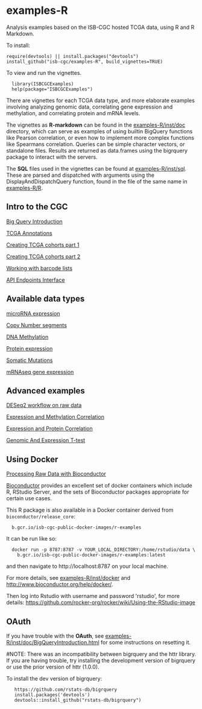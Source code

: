 # examples-R

Analysis examples based on the ISB-CGC hosted TCGA data, using R and R Markdown.

To install:
```
require(devtools) || install.packages("devtools")
install_github("isb-cgc/examples-R", build_vignettes=TRUE)
```

To view and run the vignettes.
```
  library(ISBCGCExamples)
  help(package="ISBCGCExamples")
```

There are vignettes for each TCGA data type, and more elaborate examples
involving analyzing genomic data, correlating gene expression and methylation,
and correlating protein and mRNA levels.

The vignettes as **R-markdown** can be found in the [examples-R/inst/doc](inst/doc) directory,
which can serve as examples of using builtin BigQuery functions like Pearson
correlation, or even how to implement more complex functions like Spearmans
correlation. Queries can be simple character vectors, or standalone files.
Results are returned as data.frames using the bigrquery package to
interact with the servers.

The **SQL** files used in the vignettes can be found at [examples-R/inst/sql](inst/sql).
These are parsed and dispatched with arguments using the DisplayAndDispatchQuery function,
found in the file of the same name in [examples-R/R](R).

## Intro to the CGC

[Big Query Introduction](inst/doc/BigQueryIntroduction.md)

[TCGA Annotations](inst/doc/TCGA_Annotations.md)

[Creating TCGA cohorts part 1](inst/doc/Creating_TCGA_cohorts_part_1.md)

[Creating TCGA cohorts part 2](inst/doc/Creating_TCGA_cohorts_part_2.md)

[Working with barcode lists](inst/doc/Working_With_Barcode_Lists.md)

[API Endpoints Interface](R/api_interface.R)

## Available data types

[microRNA expression](inst/doc/BCGSC_microRNA_expression.md)

[Copy Number segments](inst/doc/Copy_Number_segments.md)

[DNA Methylation](inst/doc/DNA_Methylation.md)

[Protein expression](inst/doc/Protein_expression.md)

[Somatic Mutations](inst/doc/Somatic_Mutations.md)

[mRNAseq gene expression](inst/doc/UNC_HiSeq_mRNAseq_gene_expression_RSEM.md)

## Advanced examples

[DESeq2 workflow on raw data](inst/doc/DESeq2_tutorial.md)

[Expression and Methylation Correlation](inst/doc/ExpressionandMethylationCorrelation.md)

[Expression and Protein Correlation](inst/doc/ExpressionandProteinCorrelation.md)

[Genomic And Expression T-test](inst/doc/GenomicAndExpression_T_test.md)

## Using Docker

[Processing Raw Data with Bioconductor](inst/doc/Processing_Raw_Data_With_Bioconductor.md)

[Bioconductor](http://www.bioconductor.org/) provides an excellent set of docker containers which include R, RStudio Server, and the sets of Bioconductor packages appropriate for certain use cases.

This R package is also available in a Docker container derived from `bioconductor/release_core`:
```
  b.gcr.io/isb-cgc-public-docker-images/r-examples
```
It can be run like so:
```
  docker run -p 8787:8787 -v YOUR_LOCAL_DIRECTORY:/home/rstudio/data \
    b.gcr.io/isb-cgc-public-docker-images/r-examples:latest
```
and then navigate to http://localhost:8787 on your local machine.

For more details, see [examples-R/inst/docker](inst/docker) and http://www.bioconductor.org/help/docker/.

Then log into Rstudio with username and password 'rstudio', for more details:
https://github.com/rocker-org/rocker/wiki/Using-the-RStudio-image

## OAuth

If you have trouble with the **OAuth**, see [examples-R/inst/doc/BigQueryIntroduction.html](inst/doc/BigQueryIntroduction.md)
for some instructions on resetting it.

#NOTE: There was an incompatibility between bigrquery and the httr library. If you are having trouble, try installing the development version of bigrquery or use the prior version of httr (1.0.0).

To install the dev version of bigrquery:
```
   https://github.com/rstats-db/bigrquery
   install.packages('devtools')
   devtools::install_github("rstats-db/bigrquery")
```
